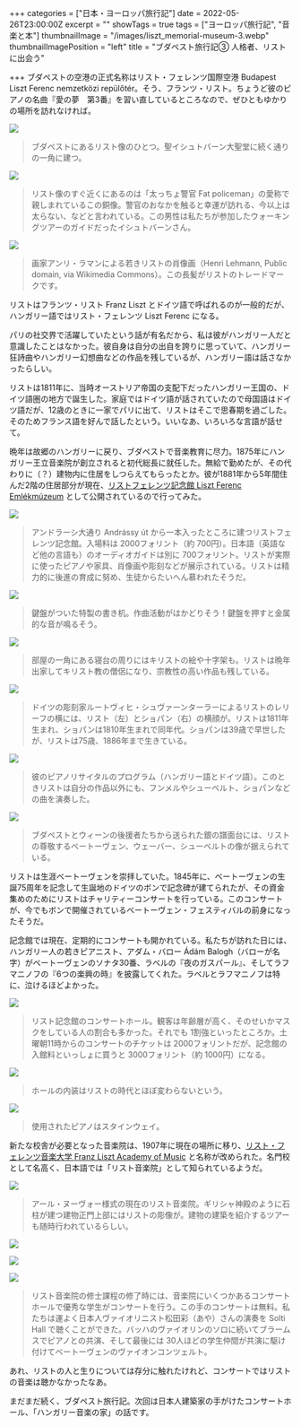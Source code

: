 +++
categories = ["日本・ヨーロッパ旅行記"]
date = 2022-05-26T23:00:00Z
excerpt = ""
showTags = true
tags = ["ヨーロッパ旅行記", "音楽と本"]
thumbnailImage = "/images/liszt_memorial-museum-3.webp"
thumbnailImagePosition = "left"
title = "ブダペスト旅行記③ 人格者、リストに出会う"

+++
ブダペストの空港の正式名称はリスト・フェレンツ国際空港 Budapest Liszt Ferenc nemzetközi repülőtér。そう、フランツ・リスト。ちょうど彼のピアノの名曲『愛の夢　第3番』を習い直しているところなので、ぜひともゆかりの場所を訪れなければ。

<!--more-->

![](/images/liszt-in-budapest-1.webp)

> ブダペストにあるリスト像のひとつ。聖イシュトバーン大聖堂に続く通りの一角に建つ。

![](/images/fat-policeman.webp)

> リスト像のすぐ近くにあるのは「太っちょ警官 Fat policeman」の愛称で親しまれているこの銅像。警官のおなかを触ると幸運が訪れる、今以上は太らない、などと言われている。この男性は私たちが参加したウォーキングツアーのガイドだったイシュトバーンさん。

![](/images/liszt_-lehmann_portrait-_crop-waist.jpg)

> 画家アンリ・ラマンによる若きリストの肖像画（Henri Lehmann, Public domain, via Wikimedia Commons）。この長髪がリストのトレードマークです。

リストはフランツ・リスト Franz Liszt とドイツ語で呼ばれるのが一般的だが、ハンガリー語ではリスト・フェレンツ Liszt Ferenc になる。

パリの社交界で活躍していたという話が有名だから、私は彼がハンガリー人だと意識したことはなかった。彼自身は自分の出自を誇りに思っていて、ハンガリー狂詩曲やハンガリー幻想曲などの作品を残しているが、ハンガリー語は話さなかったらしい。

リストは1811年に、当時オーストリア帝国の支配下だったハンガリー王国の、ドイツ語圏の地方で誕生した。家庭ではドイツ語が話されていたので母国語はドイツ語だが、12歳のときに一家でパリに出て、リストはそこで思春期を過ごした。そのためフランス語を好んで話したという。いいなあ、いろいろな言語が話せて。

晩年は故郷のハンガリーに戻り、ブダペストで音楽教育に尽力。1875年にハンガリー王立音楽院が創立されると初代総長に就任した。無給で勤めたが、その代わりに（？）建物内に住居をしつらえてもらったとか。彼が1881年から5年間住んだ2階の住居部分が現在、[リストフェレンツ記念館 Liszt Ferenc Emlékmúzeum](https://lisztmuseum.hu/en) として公開されているので行ってみた。

![](/images/liszt_memorial-museum-4.webp)

> アンドラーシ大通り Andrássy út から一本入ったところに建つリストフェレンツ記念館。入場料は 2000フォリント（約 700円）。日本語（英語など他の言語も）のオーディオガイドは別に 700フォリント。リストが実際に使ったピアノや家具、肖像画や彫刻などが展示されている。リストは精力的に後進の育成に努め、生徒からたいへん慕われたそうだ。

![](/images/liszt_memorial-museum-7.webp)

> 鍵盤がついた特製の書き机。作曲活動がはかどりそう！鍵盤を押すと金属的な音が鳴るそう。

![](/images/liszt_memorial-museum-2.webp)

> 部屋の一角にある寝台の周りにはキリストの絵や十字架も。リストは晩年出家してキリスト教の僧侶になり、宗教性の高い作品も残している。

![](/images/liszt_memorial-museum-3.webp)

> ドイツの彫刻家ルートヴィヒ・シュヴァーンターラーによるリストのレリーフの横には、リスト（左）とショパン（右）の横顔が。リストは1811年生まれ、ショパンは1810年生まれで同年代。ショパンは39歳で早世したが、リストは75歳、1886年まで生きている。

![](/images/liszt_memorial-museum-9.webp)

> 彼のピアノリサイタルのプログラム（ハンガリー語とドイツ語）。このときリストは自分の作品以外にも、フンメルやシューベルト、ショパンなどの曲を演奏した。

![](/images/liszt_memorial-museum-6.webp)

> ブダペストとウィーンの後援者たちから送られた銀の譜面台には、リストの尊敬するベートーヴェン、ウェーバー、シューベルトの像が据えられている。

リストは生涯ベートーヴェンを崇拝していた。1845年に、ベートーヴェンの生誕75周年を記念して生誕地のドイツのボンで記念碑が建てられたが、その資金集めのためにリストはチャリティーコンサートを行っている。このコンサートが、今でもボンで開催されているベートーヴェン・フェスティバルの前身になったそうだ。

記念館では現在、定期的にコンサートも開かれている。私たちが訪れた日には、ハンガリー人の若きピアニスト、アダム・バロー Ádám Balogh（バローが名字）がベートーヴェンのソナタ30番、ラベルの『夜のガスパール』、そしてラフマニノフの『6つの楽興の時』を披露してくれた。ラベルとラフマニノフは特に、泣けるほどよかった。

![](/images/liszt_memorial-museum-8.webp)

> リスト記念館のコンサートホール。観客は年齢層が高く、そのせいかマスクをしている人の割合も多かった。それでも 1割強といったところか。土曜朝11時からのコンサートのチケットは 2000フォリントだが、記念館の入館料といっしょに買うと 3000フォリント（約 1000円）になる。

![](/images/liszt_memorial-museum-1.webp)

> ホールの内装はリストの時代とほぼ変わらないという。

![](/images/liszt_memorial-museum-5.webp)

> 使用されたピアノはスタインウェイ。

新たな校舎が必要となった音楽院は、1907年に現在の場所に移り、[リスト・フェレンツ音楽大学 Franz Liszt Academy of Music](https://concert.lisztacademy.hu/) と名称が改められた。名門校として名高く、日本語では「リスト音楽院」として知られているようだ。

![](/images/liszt-academy-1.webp)

> アール・ヌーヴォー様式の現在のリスト音楽院。ギリシャ神殿のように石柱が建つ建物正門上部にはリストの彫像が。建物の建築を紹介するツアーも随時行われているらしい。

![](/images/liszt-academy-4.webp)

![](/images/liszt-academy-2.webp)

![](/images/liszt-academy-3.webp)

> リスト音楽院の修士課程の修了時には、音楽院にいくつかあるコンサートホールで優秀な学生がコンサートを行う。この手のコンサートは無料。私たちは運よく日本人ヴァイオリニスト松田彩（あや）さんの演奏を Solti Hall で聴くことができた。バッハのヴァイオリンのソロに続いてブラームスでピアノとの共演、そして最後には 30人ほどの学生仲間が共演に駆け付けてベートーヴェンのヴァイオンコンツェルト。

あれ、リストの人と生りについては存分に触れたけれど、コンサートではリストの音楽は聴かなかったなあ。

まだまだ続く、ブダペスト旅行記。次回は日本人建築家の手がけたコンサートホール、「ハンガリー音楽の家」の話です。